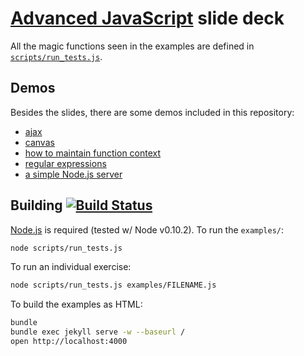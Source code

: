 # [Advanced JavaScript](https://github.com/advanced-js/syllabus) slide deck

All the magic functions seen in the examples are defined in [`scripts/run_tests.js`](scripts/run_tests.js).

## Demos

Besides the slides, there are some demos included in this repository:

* [ajax](demos/ajax/)
* [canvas](demos/canvas/)
* [how to maintain function context](demos/context.md)
* [regular expressions](demos/regex.html)
* [a simple Node.js server](demos/node.js)

## Building [![Build Status](https://travis-ci.org/advanced-js/deck.svg?branch=master)](https://travis-ci.org/advanced-js/deck)

[Node.js](http://nodejs.org) is required (tested w/ Node v0.10.2).  To run the `examples/`:

```bash
node scripts/run_tests.js
```

To run an individual exercise:

```bash
node scripts/run_tests.js examples/FILENAME.js
```

To build the examples as HTML:

```bash
bundle
bundle exec jekyll serve -w --baseurl /
open http://localhost:4000
```
